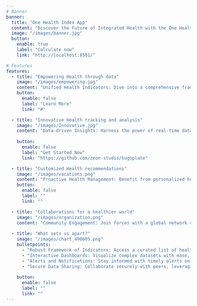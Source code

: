 ```yaml
---
# Banner
banner:
  title: "One Health Index App"
  content: "Discover the Future of Integrated Health with the One Health Index App"
  image: "/images/banner.jpg"
  button:
    enable: true
    label: "Calculate now"
    link: "http://localhost:8501/"

# Features
features:
  - title: "Empowering Health through data"
    image: "/images/empowering.jpg"
    content: "Unified Health Indicators: Dive into a comprehensive framework that combines health indicators across human, animal, and environmental sectors. The One Health Index app is your gateway to understanding the interconnected health landscape through an extensive collection of metrics and datasets."
    button:
      enable: false
      label: "Learn More"
      link: "#"

  - title: "Innovative Health tracking and analysis"
    image: "/images/Innovative.jpg"
    content: "Data-driven Insights: Harness the power of real-time data analysis to monitor health trends globally. Our app uses advanced algorithms to process indicators and metrics, offering you a detailed view of health dynamics and their impacts on ecosystems."
  
    button:
      enable: false
      label: "Get Started Now"
      link: "https://github.com/zeon-studio/hugoplate"

  - title: "Customized Health recommendations"
    image: "/images/vacations.png"
    content: "Proactive Health Management: Benefit from personalized health recommendations and insights. Whether you're a healthcare professional, a policy-maker, or a concerned citizen, our app provides actionable advice to foster healthier communities and environments."
    button:
      enable: false
      label: ""
      link: ""

  - title: "Collaborations for a healthier world"
    image: "/images/organization.png"
    content: "Community Engagement: Join forces with a global network of One Health advocates. Share data, insights, and strategies to combat health challenges that transcend borders. Together, we can make a difference"
  
  - title: "What sets us apart?" 
    image: "/images/chart_490605.png"
    bulletpoints:
      - "Robust Framework of Indicators: Access a curated list of health indicators spanning zoonotic diseases, environmental pollutants, and more."
      - "Interactive Dashboards: Visualize complex datasets with ease, thanks to our user-friendly dashboards and mapping tools"
      - "Alerts and Notifications: Stay informed with timely alerts on emerging health threats and updates on key metrics."
      - "Secure Data Sharing: Collaborate securely with peers, leveraging encrypted data sharing and privacy-first policies."
      
    button:
      enable: false
      label: ""
      link: ""
---
```

